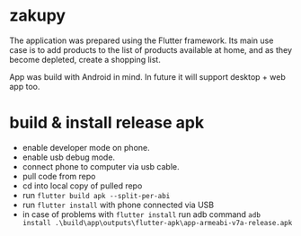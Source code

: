 # zakupy
The application was prepared using the Flutter framework.
Its main use case is to add products to the list of products available at home, and as they become depleted, create a shopping list.  

App was build with Android in mind. In future it will support desktop + web app too.

# build & install release apk
- enable developer mode on phone.
- enable usb debug mode.
- connect phone to computer via usb cable.
- pull code from repo
- cd into local copy of pulled repo
- run `flutter build apk --split-per-abi`
- run `flutter install` with phone connected via USB
- in case of problems with `flutter install` run adb command `adb install .\build\app\outputs\flutter-apk\app-armeabi-v7a-release.apk`